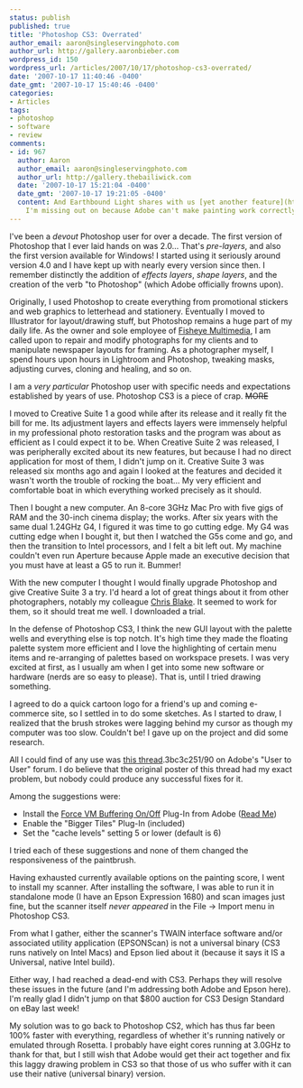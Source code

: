 ```yaml
---
status: publish
published: true
title: 'Photoshop CS3: Overrated'
author_email: aaron@singleservingphoto.com
author_url: http://gallery.aaronbieber.com
wordpress_id: 150
wordpress_url: /articles/2007/10/17/photoshop-cs3-overrated/
date: '2007-10-17 11:40:46 -0400'
date_gmt: '2007-10-17 15:40:46 -0400'
categories:
- Articles
tags:
- photoshop
- software
- review
comments:
- id: 967
  author: Aaron
  author_email: aaron@singleservingphoto.com
  author_url: http://gallery.thebailiwick.com
  date: '2007-10-17 15:21:04 -0400'
  date_gmt: '2007-10-17 19:21:05 -0400'
  content: And Earthbound Light shares with us [yet another feature](http://www.earthboundlight.com/phototips/brightness-contrast-photoshop-cs3.html)
    I'm missing out on because Adobe can't make painting work correctly in CS3.
---
```

I've been a *devout* Photoshop user for over a decade. The first
version of Photoshop that I ever laid hands on was 2.0... That's
_pre-layers_, and also the first version available for Windows! I
started using it seriously around version 4.0 and I have kept up with
nearly every version since then. I remember distinctly the addition of
_effects layers_, _shape layers_, and the creation of the verb "to
Photoshop" (which Adobe officially frowns upon).

Originally, I used Photoshop to create everything from promotional
stickers and web graphics to letterhead and stationery. Eventually I
moved to Illustrator for layout/drawing stuff, but Photoshop remains a
huge part of my daily life. As the owner and sole employee of [Fisheye
Multimedia](http://www.fisheyemultimedia.com), I am called upon to repair
and modify photographs for my clients and to manipulate newspaper
layouts for framing. As a photographer myself, I spend hours upon hours
in Lightroom and Photoshop, tweaking masks, adjusting curves, cloning
and healing, and so on.

I am a _very particular_ Photoshop user with specific needs and
expectations established by years of use. Photoshop CS3 is a piece of
crap. ~~MORE~~

I moved to Creative Suite 1 a good while after its release and it really
fit the bill for me. Its adjustment layers and effects layers were
immensely helpful in my professional photo restoration tasks and the
program was about as efficient as I could expect it to be. When Creative
Suite 2 was released, I was peripherally excited about its new features,
but because I had no direct application for most of them, I didn't jump
on it. Creative Suite 3 was released six months ago and again I looked
at the features and decided it wasn't worth the trouble of rocking the
boat... My very efficient and comfortable boat in which everything
worked precisely as it should.

Then I bought a new computer. An 8-core 3GHz Mac Pro with five gigs of
RAM and the 30-inch cinema display; the works. After six years with the
same dual 1.24GHz G4, I figured it was time to go cutting edge. My G4
was cutting edge when I bought it, but then I watched the G5s come and
go, and then the transition to Intel processors, and I felt a bit left
out. My machine couldn't even run Aperture because Apple made an
executive decision that you must have at least a G5 to run it. Bummer!

With the new computer I thought I would finally upgrade Photoshop and
give Creative Suite 3 a try. I'd heard a lot of great things about it
from other photographers, notably my colleague [Chris
Blake](http://www.curiouslens.com). It seemed to work for them, so it
should treat me well. I downloaded a trial.

In the defense of Photoshop CS3, I think the new GUI layout with the
palette wells and everything else is top notch. It's high time they made
the floating palette system more efficient and I love the highlighting
of certain menu items and re-arranging of palettes based on workspace
presets. I was very excited at first, as I usually am when I get into
some new software or hardware (nerds are so easy to please). That is,
until I tried drawing something.

I agreed to do a quick cartoon logo for a friend's up and coming
e-commerce site, so I settled in to do some sketches. As I started to
draw, I realized that the brush strokes were lagging behind my cursor as
though my computer was too slow. Couldn't be! I gave up on the project
and did some research.

All I could find of any use was [this
thread](http://forum.adobe.com/webx?14@@).3bc3c251/90 on Adobe's "User to
User" forum. I do believe that the original poster of this thread had my
exact problem, but nobody could produce any successful fixes for it.

Among the suggestions were:

* Install the [Force VM Buffering
On/Off](http://www.adobe.com/support/downloads/detail.jsp?ftpID=3623)
Plug-In from Adobe ([Read
Me](http://www.adobe.com/special/photoshop/vm_buffering/vm_buffering_optional_extensions_ReadMe.html))
 * Enable the "Bigger Tiles" Plug-In (included)
 * Set the "cache levels" setting 5 or lower (default is 6)

I tried each of these suggestions and none of them changed the
responsiveness of the paintbrush.

Having exhausted currently available options on the painting score, I
went to install my scanner. After installing the software, I was able to
run it in standalone mode (I have an Epson Expression 1680) and scan
images just fine, but the scanner itself _never appeared_ in the File
-&gt; Import menu in Photoshop CS3.

From what I gather, either the scanner's TWAIN interface software and/or
associated utility application (EPSONScan) is not a universal binary
(CS3 runs natively on Intel Macs) and Epson lied about it (because it
says it IS a Universal, native Intel build).

Either way, I had reached a dead-end with CS3. Perhaps they will resolve
these issues in the future (and I'm addressing both Adobe and Epson
here). I'm really glad I didn't jump on that \$800 auction for CS3
Design Standard on eBay last week!

My solution was to go back to Photoshop CS2, which has thus far been
100% faster with everything, regardless of whether it's running natively
or emulated through Rosetta. I probably have eight cores running at
3.0GHz to thank for that, but I still wish that Adobe would get their
act together and fix this laggy drawing problem in CS3 so that those of
us who suffer with it can use their native (universal binary) version.
